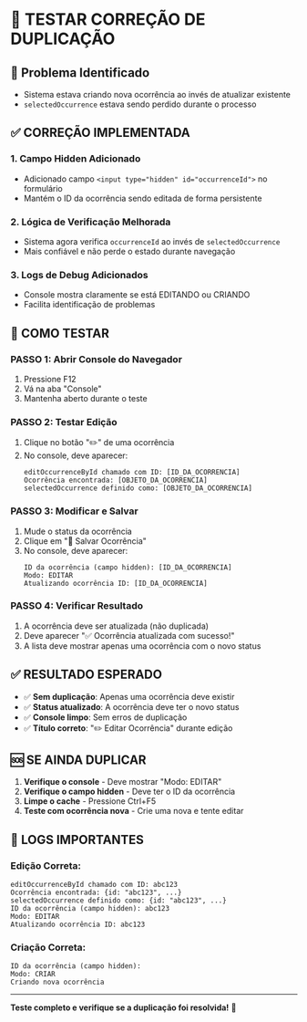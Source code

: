 # 🧪 TESTAR CORREÇÃO DE DUPLICAÇÃO

## 🚨 Problema Identificado
- Sistema estava criando nova ocorrência ao invés de atualizar existente
- `selectedOccurrence` estava sendo perdido durante o processo

## ✅ CORREÇÃO IMPLEMENTADA

### **1. Campo Hidden Adicionado**
- Adicionado campo `<input type="hidden" id="occurrenceId">` no formulário
- Mantém o ID da ocorrência sendo editada de forma persistente

### **2. Lógica de Verificação Melhorada**
- Sistema agora verifica `occurrenceId` ao invés de `selectedOccurrence`
- Mais confiável e não perde o estado durante navegação

### **3. Logs de Debug Adicionados**
- Console mostra claramente se está EDITANDO ou CRIANDO
- Facilita identificação de problemas

## 🧪 COMO TESTAR

### **PASSO 1: Abrir Console do Navegador**
1. Pressione F12
2. Vá na aba "Console"
3. Mantenha aberto durante o teste

### **PASSO 2: Testar Edição**
1. Clique no botão "✏️" de uma ocorrência
2. No console, deve aparecer:
   ```
   editOccurrenceById chamado com ID: [ID_DA_OCORRENCIA]
   Ocorrência encontrada: [OBJETO_DA_OCORRENCIA]
   selectedOccurrence definido como: [OBJETO_DA_OCORRENCIA]
   ```

### **PASSO 3: Modificar e Salvar**
1. Mude o status da ocorrência
2. Clique em "💾 Salvar Ocorrência"
3. No console, deve aparecer:
   ```
   ID da ocorrência (campo hidden): [ID_DA_OCORRENCIA]
   Modo: EDITAR
   Atualizando ocorrência ID: [ID_DA_OCORRENCIA]
   ```

### **PASSO 4: Verificar Resultado**
1. A ocorrência deve ser atualizada (não duplicada)
2. Deve aparecer "✅ Ocorrência atualizada com sucesso!"
3. A lista deve mostrar apenas uma ocorrência com o novo status

## ✅ RESULTADO ESPERADO

- ✅ **Sem duplicação**: Apenas uma ocorrência deve existir
- ✅ **Status atualizado**: A ocorrência deve ter o novo status
- ✅ **Console limpo**: Sem erros de duplicação
- ✅ **Título correto**: "✏️ Editar Ocorrência" durante edição

## 🆘 SE AINDA DUPLICAR

1. **Verifique o console** - Deve mostrar "Modo: EDITAR"
2. **Verifique o campo hidden** - Deve ter o ID da ocorrência
3. **Limpe o cache** - Pressione Ctrl+F5
4. **Teste com ocorrência nova** - Crie uma nova e tente editar

## 📝 LOGS IMPORTANTES

### **Edição Correta:**
```
editOccurrenceById chamado com ID: abc123
Ocorrência encontrada: {id: "abc123", ...}
selectedOccurrence definido como: {id: "abc123", ...}
ID da ocorrência (campo hidden): abc123
Modo: EDITAR
Atualizando ocorrência ID: abc123
```

### **Criação Correta:**
```
ID da ocorrência (campo hidden): 
Modo: CRIAR
Criando nova ocorrência
```

---

**Teste completo e verifique se a duplicação foi resolvida!** 🎉
